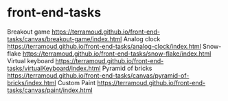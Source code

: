 # front-end-tasks

Breakout game https://terramoud.github.io/front-end-tasks/canvas/breakout-game/index.html
Analog clock https://terramoud.github.io/front-end-tasks/analog-clock/index.html
Snow-flake https://terramoud.github.io/front-end-tasks/snow-flake/index.html
Virtual keyboard https://terramoud.github.io/front-end-tasks/virtualKeyboard/index.html
Pyramid of bricks https://terramoud.github.io/front-end-tasks/canvas/pyramid-of-bricks/index.html
Custom Paint https://terramoud.github.io/front-end-tasks/canvas/paint/index.html

